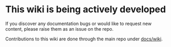 
# This wiki is being actively developed

If you discover any documentation bugs or would like to request new content, please raise them as an issue on the repo.

Contributions to this wiki are done through the main repo under [docs/wiki](https://github.com/Azure/ALZ-Bicep/tree/main/docs/wiki).
